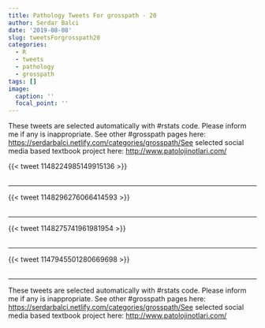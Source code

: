 ```yaml
---
title: Pathology Tweets For grosspath - 20
author: Serdar Balci
date: '2019-08-08'
slug: tweetsForgrosspath20
categories:
  - R
  - tweets
  - pathology
  - grosspath
tags: []
image:
  caption: ''
  focal_point: ''
---
```



These tweets are selected automatically with #rstats code. Please inform me if any is inappropriate.
See other #grosspath pages here: https://serdarbalci.netlify.com/categories/grosspath/See selected social media based textbook project here: http://www.patolojinotlari.com/

{{< tweet 1148224985149915136 >}}
<br>
<br>
<hr>
{{< tweet 1148296276066414593 >}}
<br>
<br>
<hr>
{{< tweet 1148275741961981954 >}}
<br>
<br>
<hr>
{{< tweet 1147945501280669698 >}}
<br>
<br>
<hr>


These tweets are selected automatically with #rstats code. Please inform me if any is inappropriate.
See other #grosspath pages here: https://serdarbalci.netlify.com/categories/grosspath/See selected social media based textbook project here: http://www.patolojinotlari.com/
